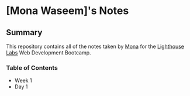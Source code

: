 # [Mona Waseem]'s Notes

## Summary 

This repository contains all of the notes taken by [Mona](https://github.com/moqdev) for the [Lighthouse Labs](https://www.lighthouselabs.ca/en/toronto) Web Development Bootcamp.

### Table of Contents
* Week 1
* Day 1
